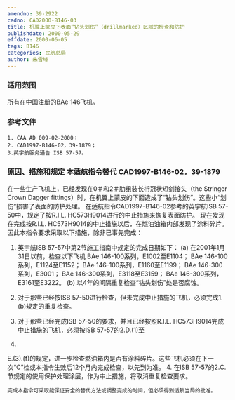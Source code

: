 ```yaml
---
amendno: 39-2922
cadno: CAD2000-B146-03
title: 机翼上蒙皮下表面“钻头划伤”（drillmarked）区域的检查和防护
publishdate: 2000-05-29
effdate: 2000-06-05
tags: B146
categories: 民航总局
author: 朱雪峰
---
```


### 适用范围 
所有在中国注册的BAe 146飞机。

<!--more-->
### 参考文件
    1. CAA AD 009-02-2000；
    2. CAD1997-B146-02，39-1879；
    3.英宇航服务通告 ISB 57-57。

### 原因、措施和规定 本适航指令替代 CAD1997-B146-02，39-1879 
在一些生产飞机上，已经发现在0＃和2＃肋组装长桁冠状短剑接头（the Stringer Crown Dagger fittings）时，在机翼上蒙皮的下面造成了“钻头划伤”。这些小“划伤”损害了表面的防护处理。 
    在适航指令CAD1997-B146-02参考的英宇航ISB 57-50中，规定了按R.I.L. HC573H9014进行的中止措施来恢复表面防护。 
    现在发现在完成按R.I.L. HC573H9014的中止措施以后，在燃油油箱内部发现了涂料碎片。因此本指令要求采取以下措施，除非已事先完成： 
  
1. 英宇航ISB 57-57中第2节施工指南中规定的完成日期如下： 
(a) 在2001年1月31日以前，检查以下飞机 BAe 146-100系列，E1002至E1104； BAe 146-100系列，E1124至E1152； BAe 146-100系列，E1160至E1199； 
BAe 146-300系列，E3001； BAe 146-300系列，E3118至E3159； BAe 146-300系列，E3161至E3222。 
(b) 以4年的间隔重复检查“钻头划伤”处是否腐蚀。 

2. 对于那些已经按ISB 57-50进行检查，但未完成中止措施的飞机，必须完成1.(b)规定的重复检查。 
3. 对于那些已经完成ISB 57-50的要求，并且已经按照R.I.L. HC573H9014完成中止措施的飞机，必须按ISB 57-57的2.D.(1)至
2.
E.(3).(f)的规定，进一步检查燃油箱内是否有涂料碎片。这些飞机必须在下一次“C”检或本指令生效后12个月内完成检查，以先到为准。
 4. 在ISB 57-57的2.C.节规定的使用保护处理涂层，作为中止措施，将取消重复检查要求。 

    完成本指令可采取能保证安全的替代方法或调整完成的时间，但必须得到适航当局的批准。
